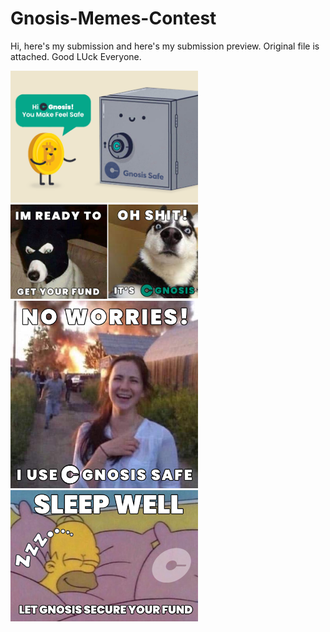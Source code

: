 # Gnosis-Memes-Contest

Hi, here's my submission and here's my submission preview. Original file is attached. Good LUck Everyone.

<img width="300" src="https://github.com/payjoe93/Gnosis-Memes-Contest/blob/main/01-gnosis-master-memes.png">
<img width="300" src="https://github.com/payjoe93/Gnosis-Memes-Contest/blob/main/02-gnosis-master-memes.png">         
<img width="300" src="https://github.com/payjoe93/Gnosis-Memes-Contest/blob/main/03-gnosis-master-memes.png">   
<img width="300" src="https://github.com/payjoe93/Gnosis-Memes-Contest/blob/main/04-gnosis-master-memes.png">
